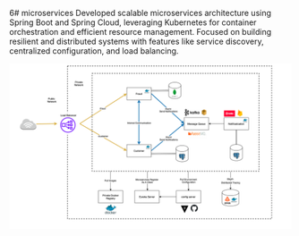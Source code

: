 6# microservices
Developed scalable microservices architecture using Spring Boot and Spring Cloud, leveraging Kubernetes for container orchestration and efficient resource management. Focused on building resilient and distributed systems with features like service discovery, centralized configuration, and load balancing.

![Screenshot 2023](https://github.com/FarahDvp/images/blob/fae581924e3ee14123c6f93b3c8f28ce19637407/micoservices.png)

